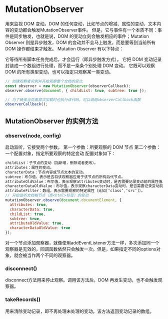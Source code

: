 # MutationObserver

用来监视 DOM 变动。DOM 的任何变动，比如节点的增减、属性的变动、文本内容的变动都会触发MutationObserver事件。
但是，它与事件有一个本质不同：事件是同步触发，也就是说，DOM 的变动立刻会触发相应的事件；Mutation Observer 则是异步触发，DOM 的变动并不会马上触发，而是要等到当前所有 DOM 操作都结束才触发。
Mutation Observer 有以下特点：

它等待所有脚本任务完成后，才会运行（即异步触发方式）。
它把 DOM 变动记录封装成一个数组进行处理，而不是一条条个别处理 DOM 变动。
它既可以观察 DOM 的所有类型变动，也可以指定只观察某一类变动。


```js
// 创建观察者实例并开始观察整个文档的变化
const observer = new MutationObserver(observerCallback);
observer.observe(document, { childList: true, subtree: true });

// 为了确保当页面首次加载时也执行该代码，可以调用observerCallback函数
observerCallback();
```

## MutationObserver 的实例方法
### observe(node, config)
启动监听，它接受两个参数。
第一个参数：所要观察的 DOM 节点
第二个参数：一个配置对象，指定所要观察的特定变动
配置对象如下：
```js
childList：子节点的变动（指新增，删除或者更改）。
attributes：属性的变动。
characterData：节点内容或节点文本的变动。
subtree：布尔值，表示是否将该观察器应用于该节点的所有后代节点。
attributeOldValue：布尔值，表示观察attributes变动时，是否需要记录变动前的属性值。
characterDataOldValue：布尔值，表示观察characterData变动时，是否需要记录变动前的值。
attributeFilter：数组，表示需要观察的特定属性（比如[‘class’,‘src’]）。
// 开始监听文档根节点（即<html>标签）的变动
mutationObserver.observe(document.documentElement, {
  attributes: true,
  characterData: true,
  childList: true,
  subtree: true,
  attributeOldValue: true,
  characterDataOldValue: true
});
```
对一个节点添加观察器，就像使用addEventListener方法一样，多次添加同一个观察器是无效的，回调函数依然只会触发一次。但是，如果指定不同的options对象，就会被当作两个不同的观察器。

### disconnect()
disconnect方法用来停止观察。调用该方法后，DOM 再发生变动，也不会触发观察器。

### takeRecords()
用来清除变动记录，即不再处理未处理的变动。该方法返回变动记录的数组。

